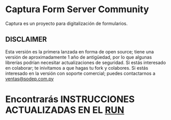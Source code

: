 # Captura Form Server Community 

Captura es un proyecto para digitalización de formularios. 

## DISCLAIMER
Esta versión es la primera lanzada en forma de open source; tiene una versión de aproximadamente 1 año de antigüedad, por lo que algunas librerías podrían necesitar actualizaciones de seguridad. Si estás interesado en colaborar; te inivitamos a que hagas tu fork y colabores. 
Si estás interesado en la versión con soporte comercial; puedes contactarnos a ventas@sodep.com.py 

# Encontrarás INSTRUCCIONES ACTUALIZADAS EN EL [RUN](RUN.md)


